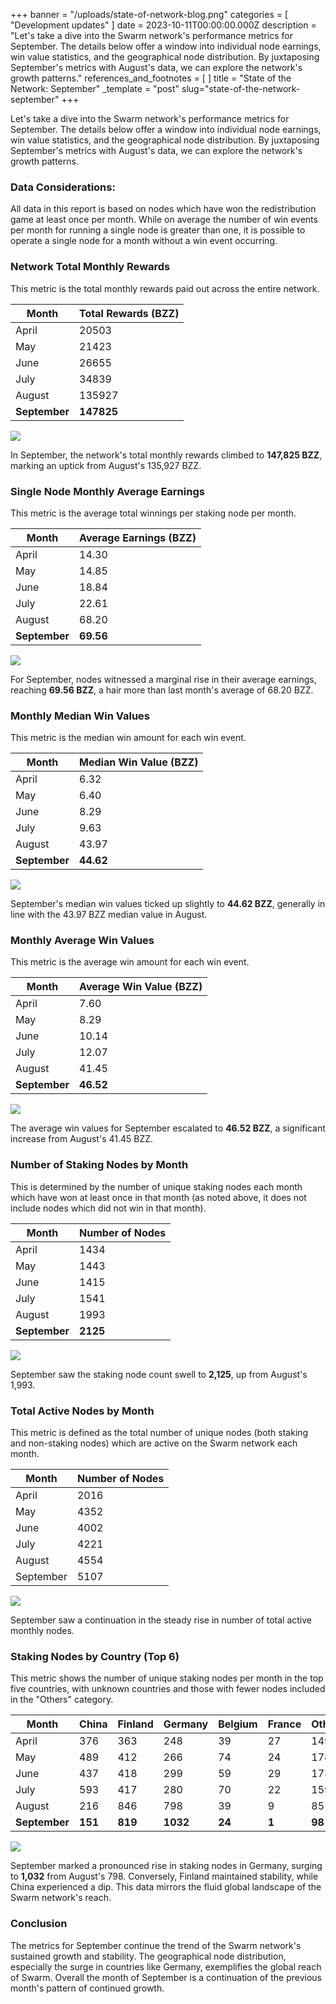 +++
banner = "/uploads/state-of-network-blog.png"
categories = [ "Development updates" ]
date = 2023-10-11T00:00:00.000Z
description = "Let's take a dive into the Swarm network's performance metrics for September. The  details below offer a window into individual node earnings, win value statistics, and the geographical node distribution. By juxtaposing September's metrics with August's data, we can explore the network's growth patterns."
references_and_footnotes = [ ]
title = "State of the Network: September"
_template = "post"
slug="state-of-the-network-september"
+++


Let's take a dive into the Swarm network's performance metrics for September. The  details below offer a window into individual node earnings, win value statistics, and the geographical node distribution. By juxtaposing September's metrics with August's data, we can explore the network's growth patterns.

### Data Considerations: 

All data in this report is based on nodes which have won the redistribution game at least once per month. While on average the number of win events per month for running a single node is greater than one, it is possible to operate a single node for a month without a win event occurring.


### Network Total Monthly Rewards

This metric is the total monthly rewards paid out across the entire network.

| Month  | Total Rewards (BZZ)  |
| ------ | -------------- |
| April  | 20503    |
| May    | 21423   |
| June   | 26655     |
| July   | 34839    |
| August | 135927     |
| **September** | **147825**|

![](https://hackmd.io/_uploads/rkumWMX-T.png)

In September, the network's total monthly rewards climbed to **147,825 BZZ**, marking an uptick from August's 135,927 BZZ. 

### Single Node Monthly Average Earnings
This metric is the average total winnings per staking node per month.

| Month  | Average Earnings (BZZ)  |
| ------ | ---------------- |
| April  | 14.30            |
| May    | 14.85            |
| June   | 18.84            |
| July   | 22.61            |
| August | 68.20            |
| **September** | **69.56**         |

![](https://hackmd.io/_uploads/rJYHbzX-p.png)


For September, nodes witnessed a marginal rise in their average earnings, reaching **69.56 BZZ**, a hair more than last month's average of 68.20 BZZ.


### Monthly Median Win Values
This metric is the median win amount for each win event.


| Month  | Median Win Value (BZZ)  |
| ------ | ----------------- |
| April  | 6.32              |
| May    | 6.40              |
| June   | 8.29              |
| July   | 9.63              |
| August | 43.97             |
| **September** | **44.62**        |

![](https://hackmd.io/_uploads/S1yw-Mmb6.png)

September's median win values ticked up slightly to **44.62 BZZ**, generally in line with the 43.97 BZZ median value in August. 


### Monthly Average Win Values
This metric is the average win amount for each win event.

| Month  | Average Win Value (BZZ)  |
| ------ | ------------------ |
| April  | 7.60               |
| May    | 8.29               |
| June   | 10.14              |
| July   | 12.07              |
| August | 41.45              |
| **September** | **46.52**         |

![](https://hackmd.io/_uploads/HJqDbMXWp.png)

The average win values for September escalated to **46.52 BZZ**, a significant increase from August's 41.45 BZZ. 


### Number of Staking Nodes by Month
This is determined by the number of unique staking nodes each month which have won at least once in that month (as noted above, it does not include nodes which did not win in that month).

| Month  | Number of Nodes |
| ------ | --------------- |
| April  | 1434            |
| May    | 1443            |
| June   | 1415            |
| July   | 1541            |
| August | 1993            |
| **September** | **2125**         |

![](https://hackmd.io/_uploads/ryd_Zfmb6.png)


September saw the staking node count swell to **2,125**, up from August's 1,993. 


### Total Active Nodes by Month
This metric is defined as the total number of unique nodes (both staking and non-staking nodes) which are active on the Swarm network each month.

| Month  | Number of Nodes |
| ------ | --------------- |
| April  | 2016            |
| May    | 4352            |
| June   | 4002            |
| July   | 4221            |
| August | 4554            |
| September | 5107         |


![](https://hackmd.io/_uploads/SJCfia7-a.png)

September saw a continuation in the steady rise in number of total active monthly nodes.

### Staking Nodes by Country (Top 6)
This metric shows the number of unique staking nodes per month in the top five countries, with unknown countries and those with fewer nodes included in the "Others" category.


| Month     | China | Finland | Germany | Belgium | France | Others |
|-----------|-------|---------|---------|---------|--------|--------|
| April     | 376   | 363     | 248     | 39      | 27     | 149    |
| May       | 489   | 412     | 266     | 74      | 24     | 178    |
| June      | 437   | 418     | 299     | 59      | 29     | 173    |
| July      | 593   | 417     | 280     | 70      | 22     | 159    |
| August    | 216   | 846     | 798     | 39      | 9      | 85     |
| **September** | **151**   | **819**     | **1032**    | **24**      | **1**      | **98**    |


![](https://hackmd.io/_uploads/rJmWjkN-6.png)


September marked a pronounced rise in staking nodes in Germany, surging to **1,032** from August's 798. Conversely, Finland maintained stability, while China experienced a dip. This data mirrors the fluid global landscape of the Swarm network's reach.

### Conclusion

The metrics for September continue the trend of the Swarm network's sustained growth and stability. The geographical node distribution, especially the surge in countries like Germany, exemplifies the global reach of Swarm. Overall the month of September is a continuation of the previous month's pattern of continued growth.